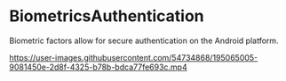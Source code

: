 # BiometricsAuthentication
Biometric factors allow for secure authentication on the Android platform.

https://user-images.githubusercontent.com/54734868/195065005-9081450e-2d8f-4325-b78b-bdca77fe693c.mp4

